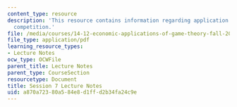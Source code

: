 ```yaml
---
content_type: resource
description: 'This resource contains information regarding application: imperfect
  competition.'
file: /media/courses/14-12-economic-applications-of-game-theory-fall-2012/a870a72380a584e8d1ffd2b34fa24c9e_MIT14_12F12_chapter7.pdf
file_type: application/pdf
learning_resource_types:
- Lecture Notes
ocw_type: OCWFile
parent_title: Lecture Notes
parent_type: CourseSection
resourcetype: Document
title: Session 7 Lecture Notes
uid: a870a723-80a5-84e8-d1ff-d2b34fa24c9e
---
```

